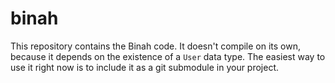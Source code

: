 # binah
This repository contains the Binah code. It doesn't compile on its own, because it depends on the existence of a `User` data type.
The easiest way to use it right now is to include it as a git submodule in your project.
